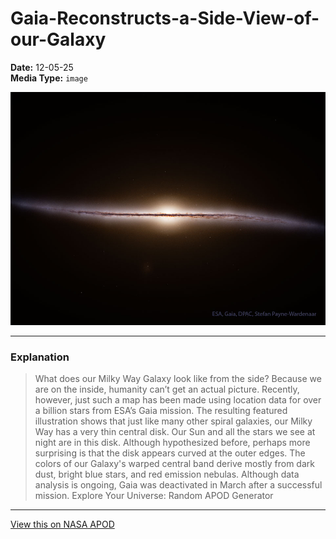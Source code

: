 # Gaia-Reconstructs-a-Side-View-of-our-Galaxy

**Date:** 12-05-25  
**Media Type:** `image`  

![Image](image.jpg)



---

### Explanation

> What does our Milky Way Galaxy look like from the side? Because we are on the inside, humanity can’t get an actual picture. Recently, however, just such a map has been made using location data for over a billion stars from ESA’s Gaia mission. The resulting featured illustration shows that just like many other spiral galaxies, our Milky Way has a very thin central disk. Our Sun and all the stars we see at night are in this disk. Although hypothesized before, perhaps more surprising is that the disk appears curved at the outer edges. The colors of our Galaxy's warped central band derive mostly from dark dust, bright blue stars, and red emission nebulas. Although data analysis is ongoing, Gaia was deactivated in March after a successful mission.   Explore Your Universe: Random APOD Generator

---

[View this on NASA APOD](https://apod.nasa.gov/apod/astropix.html)
